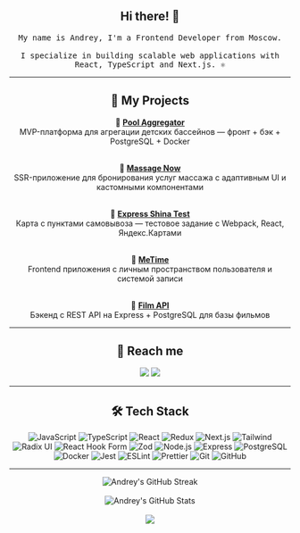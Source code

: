 <h2 align="center">Hi there! 🤘</h2>
<p align="center">
  <samp>My name is Andrey, I'm a Frontend Developer from Moscow. <br><br>
  I specialize in building scalable web applications with React, TypeScript and Next.js. ⚛️
  </samp>
</p>

---

<h2 align="center">🚀 My Projects</h2>

<div align="center">

🔹 <strong><a href="https://github.com/Vitkanda/pool_agr">Pool Aggregator</a></strong><br>
MVP-платформа для агрегации детских бассейнов — фронт + бэк + PostgreSQL + Docker<br><br>

🔹 <strong><a href="https://github.com/Vitkanda/ptashkaProject">Massage Now</a></strong><br>
SSR-приложение для бронирования услуг массажа с адаптивным UI и кастомными компонентами<br><br>

🔹 <strong><a href="https://github.com/Vitkanda/express-shina-test">Express Shina Test</a></strong><br>
Карта с пунктами самовывоза — тестовое задание с Webpack, React, Яндекс.Картами<br><br>

🔹 <strong><a href="https://github.com/Vitkanda/meTime_front">MeTime</a></strong><br>
Frontend приложения с личным пространством пользователя и системой записи<br><br>

🔹 <strong><a href="https://github.com/Vitkanda/film_api">Film API</a></strong><br>
Бэкенд с REST API на Express + PostgreSQL для базы фильмов<br>

</div>

---

<h2 align="center">💬 Reach me</h2>

<p align="center">
  <a href="mailto:vitkanda@gmail.com"><img src="https://img.shields.io/badge/Gmail-20232A?style=for-the-badge&logo=gmail" /></a>
  <a href="https://t.me/vitandal"><img src="https://img.shields.io/badge/Telegram-20232A?style=for-the-badge&logo=telegram" /></a>
</p>

---

<h2 align="center">🛠️ Tech Stack</h2>

<div align="center">

![JavaScript](https://img.shields.io/badge/JavaScript-20232A?style=for-the-badge&logo=javascript)
![TypeScript](https://img.shields.io/badge/TypeScript-20232A?style=for-the-badge&logo=typescript)
![React](https://img.shields.io/badge/React-20232A?style=for-the-badge&logo=react)
![Redux](https://img.shields.io/badge/Redux-20232A?style=for-the-badge&logo=redux)
![Next.js](https://img.shields.io/badge/Next.js-20232A?style=for-the-badge&logo=next.js)
![Tailwind](https://img.shields.io/badge/Tailwind_CSS-20232A?style=for-the-badge&logo=tailwind-css)
![Radix UI](https://img.shields.io/badge/Radix_UI-20232A?style=for-the-badge)
![React Hook Form](https://img.shields.io/badge/React_Hook_Form-20232A?style=for-the-badge)
![Zod](https://img.shields.io/badge/Zod-20232A?style=for-the-badge)
![Node.js](https://img.shields.io/badge/Node.js-20232A?style=for-the-badge&logo=node.js)
![Express](https://img.shields.io/badge/Express-20232A?style=for-the-badge&logo=express)
![PostgreSQL](https://img.shields.io/badge/PostgreSQL-20232A?style=for-the-badge&logo=postgresql)
![Docker](https://img.shields.io/badge/Docker-20232A?style=for-the-badge&logo=docker)
![Jest](https://img.shields.io/badge/Jest-20232A?style=for-the-badge&logo=jest)
![ESLint](https://img.shields.io/badge/ESLint-20232A?style=for-the-badge&logo=eslint)
![Prettier](https://img.shields.io/badge/Prettier-20232A?style=for-the-badge&logo=prettier)
![Git](https://img.shields.io/badge/Git-20232A?style=for-the-badge&logo=git)
![GitHub](https://img.shields.io/badge/GitHub-20232A?style=for-the-badge&logo=github)

</div>

---

<div align="center">

![Andrey's GitHub Streak](https://github-readme-streak-stats.herokuapp.com/?user=Vitkanda&theme=radical)
<br><br>
![Andrey's GitHub Stats](https://github-readme-stats.vercel.app/api?username=Vitkanda&show_icons=true&theme=radical&include_all_commits=true)
<br><br>
![](https://visitor-badge.glitch.me/badge?page_id=Vitkanda)

</div>
